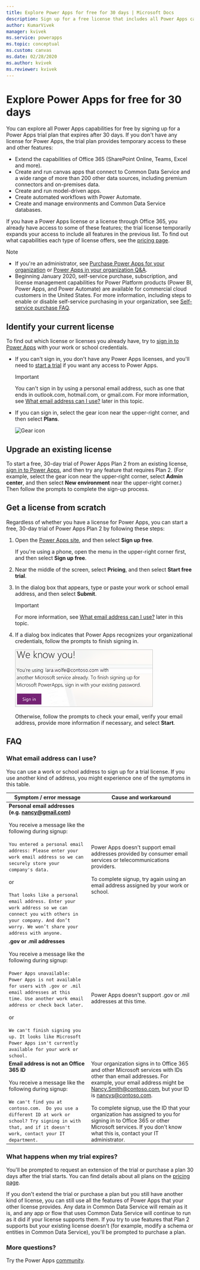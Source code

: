 ```yaml
---
title: Explore Power Apps for free for 30 days | Microsoft Docs
description: Sign up for a free license that includes all Power Apps capabilities and expires after 30 days.
author: KumarVivek
manager: kvivek
ms.service: powerapps
ms.topic: conceptual
ms.custom: canvas
ms.date: 02/28/2020
ms.author: kvivek
ms.reviewer: kvivek
---
```

# Explore Power Apps for free for 30 days

You can explore all Power Apps capabilities for free by signing up for a Power Apps trial plan that expires after 30 days. If you don't have any license for Power Apps, the trial plan provides temporary access to these and other features:

- Extend the capabilities of Office 365 (SharePoint Online, Teams, Excel and more).
- Create and run canvas apps that connect to Common Data Service and a wide range of more than 200 other data sources, including premium connectors and on-premises data.
- Create and run model-driven apps.
- Create automated workflows with Power Automate.
- Create and manage environments and Common Data Service databases.

If you have a Power Apps license or a license through Office 365, you already have access to some of these features; the trial license temporarily expands your access to include all features in the previous list. To find out what capabilities each type of license offers, see the [pricing page](https://powerapps.microsoft.com/pricing/).

> [!NOTE]
> - If you're an administrator, see [Purchase Power Apps for your organization](../administrator/signup-for-powerapps-admin.md) or [Power Apps in your organization Q&A](../administrator/signup-question-and-answer.md).
> - Beginning January 2020, self-service purchase, subscription, and license management capabilities for Power Platform products (Power BI, Power Apps, and Power Automate) are available for commercial cloud customers in the United States. For more information, including steps to enable or disable self-service purchasing in your organization, see [Self-service purchase FAQ](https://docs.microsoft.com/microsoft-365/commerce/subscriptions/self-service-purchase-faq?view=o365-worldwide).

## Identify your current license

To find out which license or licenses you already have, try to [sign in to Power Apps](https://make.powerapps.com?utm_source=padocs&utm_medium=linkinadoc&utm_campaign=referralsfromdoc) with your work or school credentials.

- If you can't sign in, you don't have any Power Apps licenses, and you'll need to [start a trial](#get-a-license-from-scratch) if you want any access to Power Apps.

    > [!IMPORTANT]
    > You can't sign in by using a personal email address, such as one that ends in outlook.com, hotmail.com, or gmail.com. For more information, see [What email address can I use?](#what-email-address-can-i-use) later in this topic.

- If you can sign in, select the gear icon near the upper-right corner, and then select **Plans**.

    ![Gear icon](./media/signup-for-powerapps/gear-icon.png)

## Upgrade an existing license

To start a free, 30-day trial of Power Apps Plan 2 from an existing license, [sign in to Power Apps](https://make.powerapps.com?utm_source=padocs&utm_medium=linkinadoc&utm_campaign=referralsfromdoc), and then try any feature that requires Plan 2. (For example, select the gear icon near the upper-right corner, select **Admin center**, and then select **New environment** near the upper-right corner.) Then follow the prompts to complete the sign-up process.

## Get a license from scratch

Regardless of whether you have a license for Power Apps, you can start a free, 30-day trial of Power Apps Plan 2 by following these steps:

1. Open the [Power Apps site](https://powerapps.microsoft.com), and then select **Sign up free**.

    If you're using a phone, open the menu in the upper-right corner first, and then select **Sign up free**.

1. Near the middle of the screen, select **Pricing**, and then select **Start free trial**.

1. In the dialog box that appears, type or paste your work or school email address, and then select **Submit**.

    > [!IMPORTANT]
    > For more information, see [What email address can I use?](#what-email-address-can-i-use) later in this topic.

1. If a dialog box indicates that Power Apps recognizes your organizational credentials, follow the prompts to finish signing in.

    ![Sign in with work account](./media/signup-for-powerapps/we-know-you.png)

    Otherwise, follow the prompts to check your email, verify your email address, provide more information if necessary, and select **Start**.

## FAQ

### What email address can I use?

You can use a work or school address to sign up for a trial license. If you use another kind of address, you might experience one of the symptoms in this table.


|                                                                                                                                                                                                                             Symptom / error message                                                                                                                                                                                                                             |                                                                                                                                                                                                     Cause and workaround                                                                                                                                                                                                      |
|---------------------------------------------------------------------------------------------------------------------------------------------------------------------------------------------------------------------------------------------------------------------------------------------------------------------------------------------------------------------------------------------------------------------------------------------------------------------------------|-------------------------------------------------------------------------------------------------------------------------------------------------------------------------------------------------------------------------------------------------------------------------------------------------------------------------------------------------------------------------------------------------------------------------------|
| <strong>Personal email addresses (e.g. nancy@gmail.com)</strong> <br> <br> You receive a message like the following during signup: <br> <br> `You entered a personal email address: Please enter your work email address so we can securely store your company's data.` <br> <br> or <br> <br> `That looks like a personal email address. Enter your work address so we can connect you with others in your company. And don’t worry. We won’t share your address with anyone.` |                                                                                                        Power Apps doesn't support email addresses provided by consumer email services or telecommunications providers. <br> <br> To complete signup, try again using an email address assigned by your work or school.                                                                                                        |
|                             **.gov or .mil addresses** <br> <br> You receive a message like the following during signup: <br> <br> `Power Apps unavailable: Power Apps is not available for users with .gov or .mil email addresses at this time. Use another work email address or check back later.` <br> <br> or <br> <br> `We can't finish signing you up. It looks like Microsoft Power Apps isn't currently available for your work or school.`                              |                                                                                                                                                                                Power Apps doesn't support .gov or .mil addresses at this time.                                                                                                                                                                                |
|                                                                                             **Email address is not an Office 365 ID** <br> <br>  You receive a message like the following during signup: <br> <br> `We can't find you at contoso.com.  Do you use a different ID at work or school? Try signing in with that, and if it doesn't work, contact your IT department.`                                                                                              | Your organization signs in to Office 365 and other Microsoft services with IDs other than email addresses. For example, your email address might be Nancy.Smith@contoso.com, but your ID is nancys@contoso.com. <br> <br> To complete signup, use the ID that your organization has assigned to you for signing in to Office 365 or other Microsoft services.  If you don't know what this is, contact your IT administrator. |

<!--
### When will my trial license expire?

To determine when your trial license will expire, select the gear icon near the upper-right corner of the [Power Apps site](https://make.powerapps.com?utm_source=padocs&utm_medium=linkinadoc&utm_campaign=referralsfromdoc), and then select **Plan(s)**.
-->

### What happens when my trial expires?

You'll be prompted to request an extension of the trial or purchase a plan 30 days after the trial starts. You can find details about all plans on the [pricing page](https://powerapps.microsoft.com/pricing/).

If you don't extend the trial or purchase a plan but you still have another kind of license, you can still use all the features of Power Apps that your other license provides. Any data in Common Data Service will remain as it is, and any app or flow that uses Common Data Service will continue to run as it did if your license supports them. If you try to use features that Plan 2 supports but your existing license doesn't (for example, modify a schema or entities in Common Data Service), you'll be prompted to purchase a plan.

### More questions?

Try the Power Apps [community](https://community.powerapps.com).
